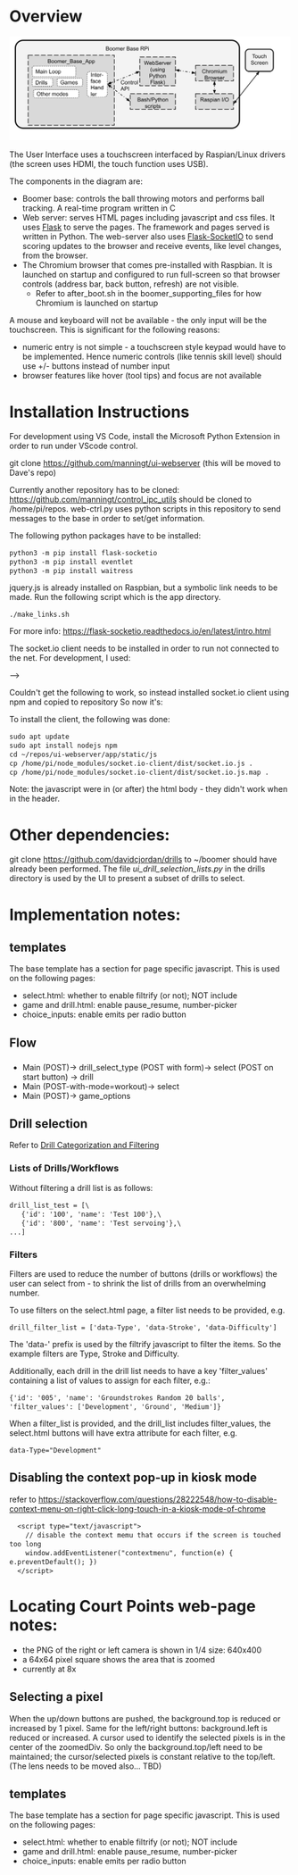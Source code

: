 # Overview
![Block Diagram](./UI_Software_Block_Diagram.svg)

The User Interface uses a touchscreen interfaced by Raspian/Linux drivers (the screen uses HDMI, the touch function uses USB).

The components in the diagram are:
* Boomer base: controls the ball throwing motors and performs ball tracking.  A real-time program written in C
* Web server: serves HTML pages including javascript and css files.  It uses [Flask](https://en.wikipedia.org/wiki/Flask_\(web_framework\)) to serve the pages.  The framework and pages served is written in Python.  The web-server also uses [Flask-SocketIO](https://flask-socketio.readthedocs.io/en/latest/) to send scoring updates to the browser and receive events, like level changes, from the browser.
* The Chromium browser that comes pre-installed with Raspbian.  It is launched on startup and configured to run full-screen so that browser controls (address bar, back button, refresh) are not visible.
   * Refer to after_boot.sh in the boomer_supporting_files for how Chromium is launched on startup

A mouse and keyboard will not be available - the only input will be the touchscreen.  This is significant for the following reasons:
* numeric entry is not simple - a touchscreen style keypad would have to be implemented.  Hence numeric controls (like tennis skill level) should use +/- buttons instead of number input
* browser features like hover (tool tips) and focus are not available

# Installation Instructions

For development using VS Code, install the Microsoft Python Extension in order to run under VScode control.

git clone https://github.com/manningt/ui-webserver  (this will be moved to Dave's repo)

Currently another repository has to be cloned: https://github.com/manningt/control_ipc_utils should be cloned to /home/pi/repos.  web-ctrl.py uses python scripts in this repository to send messages to the base in order to set/get information.

The following python packages have to be installed:
```
python3 -m pip install flask-socketio
python3 -m pip install eventlet
python3 -m pip install waitress
```
jquery.js is already installed on Raspbian, but a symbolic link needs to be made.  Run the following script which is the app directory.
```
./make_links.sh
```

For more info:  https://flask-socketio.readthedocs.io/en/latest/intro.html

The socket.io client needs to be installed in order to run not connected to the net.
For development, I used:
<script src="https://cdnjs.cloudflare.com/ajax/libs/socket.io/4.0.1/socket.io.js" integrity="sha512-q/dWJ3kcmjBLU4Qc47E4A9kTB4m3wuTY7vkFJDTZKjTs8jhyGQnaUrxa0Ytd0ssMZhbNua9hE+E7Qv1j+DyZwA==" crossorigin="anonymous"></script> -->

Couldn't get the following to work, so instead installed socket.io client using npm and copied to repository
    <script src="/socket.io/socket.io.js"></script>
So now it's:
   <script src="/static/js/socket.io.js"></script>
 
To install the client, the following was done:
```
sudo apt update
sudo apt install nodejs npm
cd ~/repos/ui-webserver/app/static/js
cp /home/pi/node_modules/socket.io-client/dist/socket.io.js .
cp /home/pi/node_modules/socket.io-client/dist/socket.io.js.map .
```

Note: the javascript <scripts> were in (or after) the html body - they didn't work when in the header.


# Other dependencies:

git clone https://github.com/davidcjordan/drills to ~/boomer should have already been performed. The file *ui_drill_selection_lists.py* in the drills directory is used by the UI to present a subset of drills to select.

# Implementation notes:

## templates
The base template has a section for page specific javascript.  This is used on the following pages:
* select.html: whether to enable filtrify (or not); NOT include
* game and drill.html: enable pause_resume, number-picker
* choice_inputs: enable emits per radio button

## Flow
###
* Main (POST)-> drill_select_type (POST with form)-> select (POST on start button) -> drill
* Main (POST-with-mode=workout)-> select
* Main (POST)-> game_options

## Drill selection
Refer to [Drill Categorization and Filtering](https://docs.google.com/document/d/1V0n3HToN0-XzfUT8dVTWYwKsZZYaLfdsvD9uuKcMHIQ)

### Lists of Drills/Workflows
Without filtering a drill list is as follows:
```
drill_list_test = [\
   {'id': '100', 'name': 'Test 100'},\
   {'id': '800', 'name': 'Test servoing'},\
...]
```

### Filters
Filters are used to reduce the number of buttons (drills or workflows) the user can select from - to shrink the list of drills from an overwhelming number.

To use filters on the select.html page, a filter list needs to be provided, e.g.
```
drill_filter_list = ['data-Type', 'data-Stroke', 'data-Difficulty']
```
The 'data-' prefix is used by the filtrify javascript to filter the items.  So the example filters are Type, Stroke and Difficulty.

Additionally, each drill in the drill list needs to have a  key 'filter_values' containing a list of values to assign for each filter, e.g.:
```
{'id': '005', 'name': 'Groundstrokes Random 20 balls', 'filter_values': ['Development', 'Ground', 'Medium']}

```
When a filter_list is provided, and the drill_list includes filter_values, the select.html buttons will have extra attribute for each filter, e.g. 
```
data-Type="Development"
```

## Disabling the context pop-up in kiosk mode
refer to https://stackoverflow.com/questions/28222548/how-to-disable-context-menu-on-right-click-long-touch-in-a-kiosk-mode-of-chrome
```
  <script type="text/javascript">
    // disable the context memu that occurs if the screen is touched too long
    window.addEventListener("contextmenu", function(e) { e.preventDefault(); })
  </script>
```
# Locating Court Points web-page notes:

* the PNG of the right or left camera is shown in 1/4 size: 640x400
* a 64x64 pixel square shows the area that is zoomed
 * currently at 8x 


## Selecting a pixel
When the up/down buttons are pushed, the background.top is reduced or increased by 1 pixel.
Same for the left/right buttons: background.left is reduced or increased.
A cursor used to identify the selected pixels is in the center of the zoomedDiv.
So only the background.top/left need to be maintained; the cursor/selected pixels is constant relative to the top/left.
(The lens needs to be moved also... TBD)

## templates
The base template has a section for page specific javascript.  This is used on the following pages:
* select.html: whether to enable filtrify (or not); NOT include
* game and drill.html: enable pause_resume, number-picker
* choice_inputs: enable emits per radio button
